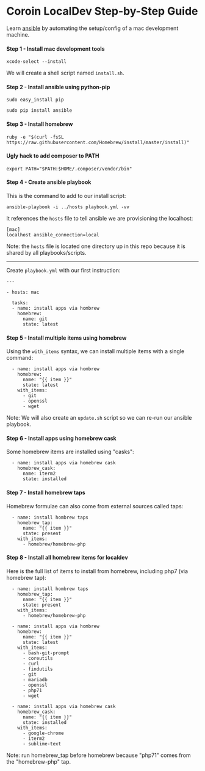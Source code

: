 # Coroin LocalDev Step-by-Step Guide

Learn [ansible](https://www.ansible.com/) by automating the setup/config of a mac development machine.

#### Step 1 - Install mac development tools

`xcode-select --install`

We will create a shell script named `install.sh`.

#### Step 2 - Install ansible using python-pip

`sudo easy_install pip`

`sudo pip install ansible`

#### Step 3 - Install homebrew

`ruby -e "$(curl -fsSL https://raw.githubusercontent.com/Homebrew/install/master/install)"`

#### Ugly hack to add composer to PATH

`export PATH="$PATH:$HOME/.composer/vendor/bin"`

#### Step 4 - Create ansible playbook

This is the command to add to our install script:

`ansible-playbook -i ../hosts playbook.yml -vv`

It references the `hosts` file to tell ansible we are provisioning the localhost:

```
[mac]
localhost ansible_connection=local
```

Note: the `hosts` file is located one directory up in this repo because it is shared by all playbooks/scripts.

---

Create `playbook.yml` with our first instruction:

```
---

- hosts: mac

  tasks:
  - name: install apps via hombrew
    homebrew:
      name: git
      state: latest
```

#### Step 5 - Install multiple items using homebrew

Using the `with_items` syntax, we can install multiple items with a single command:

```
  - name: install apps via hombrew
    homebrew:
      name: "{{ item }}"
      state: latest
    with_items:
      - git
      - openssl
      - wget
```

Note: We will also create an `update.sh` script so we can re-run our ansible playbook.

#### Step 6 - Install apps using homebrew cask

Some homebrew items are installed using "casks":

```
  - name: install apps via homebrew cask
    homebrew_cask:
      name: iterm2
      state: installed
```

#### Step 7 - Install homebrew taps

Homebrew formulae can also come from external sources called taps:

```
  - name: install hombrew taps
    homebrew_tap:
      name: "{{ item }}"
      state: present
    with_items:
      - homebrew/homebrew-php
```

#### Step 8 - Install all homebrew items for localdev

Here is the full list of items to install from homebrew, including php7 (via homebrew tap):

```
  - name: install hombrew taps
    homebrew_tap:
      name: "{{ item }}"
      state: present
    with_items:
      - homebrew/homebrew-php

  - name: install apps via hombrew
    homebrew:
      name: "{{ item }}"
      state: latest
    with_items:
      - bash-git-prompt
      - coreutils
      - curl
      - findutils
      - git
      - mariadb
      - openssl
      - php71
      - wget

  - name: install apps via homebrew cask
    homebrew_cask:
      name: "{{ item }}"
      state: installed
    with_items:
      - google-chrome
      - iterm2
      - sublime-text
```

Note: run homebrew_tap before homebrew because "php71" comes from the "homebrew-php" tap.